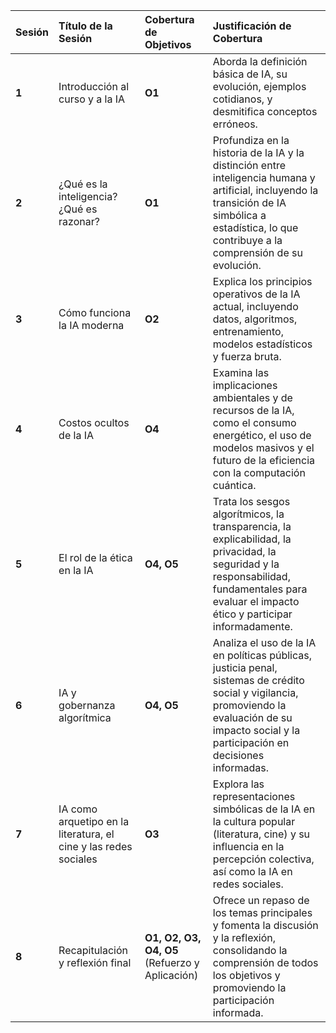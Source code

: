 | Sesión                                                      | Título de la Sesión                                         | Cobertura de Objetivos                                                                      | Justificación de Cobertura                                                                                                                                                                                                                                                                      |
| :---------------------------------------------------------- | :---------------------------------------------------------- | :------------------------------------------------------------------------------------------ | :------------------------------------------------------------------------------------------------------------------------------------------------------------------------------------------------------------------------------------------------------------------------------------ |
| **1** | Introducción al curso y a la IA                  | **O1** | Aborda la definición básica de IA, su evolución, ejemplos cotidianos, y desmitifica conceptos erróneos.                                                                                                                                                                  |
| **2** | ¿Qué es la inteligencia? ¿Qué es razonar?      | **O1** | Profundiza en la historia de la IA y la distinción entre inteligencia humana y artificial, incluyendo la transición de IA simbólica a estadística, lo que contribuye a la comprensión de su evolución.                                                                     |
| **3** | Cómo funciona la IA moderna                    | **O2** | Explica los principios operativos de la IA actual, incluyendo datos, algoritmos, entrenamiento, modelos estadísticos y fuerza bruta.                                                                                                                                  |
| **4** | Costos ocultos de la IA                        | **O4** | Examina las implicaciones ambientales y de recursos de la IA, como el consumo energético, el uso de modelos masivos y el futuro de la eficiencia con la computación cuántica.                                                                                        |
| **5** | El rol de la ética en la IA                       | **O4, O5** | Trata los sesgos algorítmicos, la transparencia, la explicabilidad, la privacidad, la seguridad y la responsabilidad, fundamentales para evaluar el impacto ético y participar informadamente.                                                                      |
| **6** | IA y gobernanza algorítmica                       | **O4, O5** | Analiza el uso de la IA en políticas públicas, justicia penal, sistemas de crédito social y vigilancia, promoviendo la evaluación de su impacto social y la participación en decisiones informadas.                                                                    |
| **7** | IA como arquetipo en la literatura, el cine y las redes sociales | **O3** | Explora las representaciones simbólicas de la IA en la cultura popular (literatura, cine) y su influencia en la percepción colectiva, así como la IA en redes sociales.                                                                                           |
| **8** | Recapitulación y reflexión final               | **O1, O2, O3, O4, O5** (Refuerzo y Aplicación) | Ofrece un repaso de los temas principales y fomenta la discusión y la reflexión, consolidando la comprensión de todos los objetivos y promoviendo la participación informada. |
